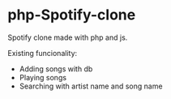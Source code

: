# php-Spotify-clone
Spotify clone made with php and js.

Existing funcionality:
- Adding songs with db
- Playing songs
- Searching with artist name and song name


